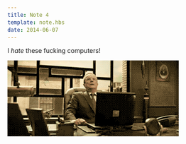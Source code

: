 ```yaml
---
title: Note 4
template: note.hbs
date: 2014-06-07
---
```


I *hate* these fucking computers!

![fuck these computers!](fuck_computers.gif)